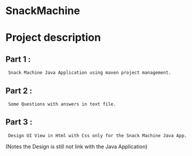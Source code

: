 # SnackMachine
  
  # Project description
  
  ## Part 1 : 
     Snack Machine Java Application using maven project management. 
  ## Part 2 : 
     Some Questions with answers in text file.
  ## Part 3 : 
     Design UI View in Html with Css only for the Snack Machine Java App.
   >
   (Notes the Design is still not link with the Java Application)
